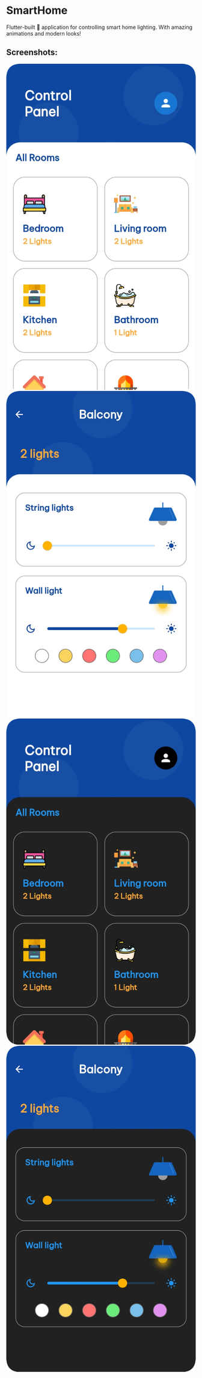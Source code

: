 # SmartHome

Flutter-built 💙 application for controlling smart home lighting. With amazing animations and modern looks!

## Screenshots:

![screenshot-1](/media/screenshot-1.png)
![screenshot-2](/media/screenshot-2.png)
![screenshot-3](/media/screenshot-3.png)
![screenshot-4](/media/screenshot-4.png)

<!-- ---

## Animations:

![](/media/01.gif)
![](/media/02.gif) -->